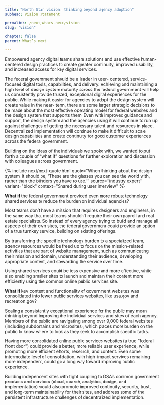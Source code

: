 ```yaml
---
title: "North Star vision: thinking beyond agency adoption"
subhead: Vision statement

permalink: /next/whats-next/vision
slug: "vision"

chapter: false
parent: What’s next

---
```


<section class="next-section">
  <div class="grid-container">
    <div class="grid-row">
      <div class="grid-col-12 tablet:grid-col-8 tablet:margin-x-auto desktop:margin-x-0 next-section-prose" markdown="1">

Empowered agency digital teams share solutions and use effective human- centered design practices to create greater continuity, improved usability, and increased access for key digital
services.

The federal government should be a leader in user- centered, service-focused digital tools, capabilities, and delivery. Achieving and maintaining a high level of design system maturity across the federal government will help us consistently provide trusted, exceptional digital experiences for the public. While making it easier for agencies to adopt the design system will create value in the near- term, there are some larger strategic decisions to be made about the most effective operating model for federal websites and the design system that supports them. Even with improved guidance and support, the design system and the agencies using it will continue to run up against challenges of getting the necessary talent and resources in place. Decentralized implementation will continue to make it difficult to scale design capabilities and create continuity for good customer experiences across the federal government.

Building on the ideas of the individuals we spoke with, we wanted to put forth a couple of “what if” questions for further exploration and discussion with colleagues across government.

{% include next/next-quote.html quote="When thinking about the design system, it should be, ‘These are the glasses you can see the world with, rather than the blinders you have to use.’" source="Industry expert" variant="block" context="Shared during user interview" %}

</div>
    </div>
  </div>
</section>

<section class="next-section next-section--shaded margin-top-neg-3">
  <div class="grid-container">
    <div class="grid-row">
      <div class="grid-col-12 tablet:grid-col-8 tablet:margin-x-auto desktop:margin-x-0 next-section-prose" markdown="1">

**What if** the federal government provided even more robust technology shared services to reduce the burden on individual agencies?

Most teams don’t have a mission that requires designers and engineers, in the same way that most teams shouldn’t require their own payroll and real estate specialists. So instead of every agency trying to build and manage all aspects of their own sites, the federal government could provide an option of a true turnkey service, building on existing offerings.

By transferring the specific technology burden to a specialized team, agency resources would be freed up to focus on the mission-related activities that are part of website management, such as communicating their mission and domain, understanding their audience, developing appropriate content, and stewarding the service over time.

Using shared services could be less expensive and more effective, while also enabling smaller sites to launch and maintain their content more efficiently using the common online public services site.

</div>
</div>
<div class="grid-row">
<div class="grid-col-12 tablet:grid-col-8 tablet:margin-x-auto desktop:margin-x-0 next-section-prose" markdown="1">

**What if** key content and functionality of government websites was consolidated into fewer public services websites, like usa.gov and recreation.gov?

Scaling a consistently exceptional experience for the public may mean thinking beyond improving the individual services and sites of each agency. Members of the public are navigating among over 9,000 federal websites (including subdomains and microsites), which places more burden on the public to know where to look as they seek to accomplish specific tasks.

Having more consolidated online public services websites (a true “federal front door”) could provide a better, more reliable user experience, while promoting more efficient efforts, research, and content. Even some intermediate level of consolidation, with high-impact services remaining more independent, could go a long way toward improving public experience.

Building independent sites with tight coupling to GSA’s common government products and services (cloud, search, analytics, design, and implementation) would also promote improved continuity, security, trust, and long-term maintainability for their sites, and address some of the persistent infrastructure challenges of decentralized implementation.

</div>
    </div>
  </div>
</section>

<div class="grid-row margin-bottom-neg-1">
  <div class="grid-col bg-next-red-medium height-1"></div>
  <div class="grid-col bg-next-blue-medium height-1"></div>
  <div class="grid-col bg-next-mint-medium height-1"></div>
  <div class="grid-col bg-next-gold-medium height-1"></div>
  <div class="grid-col bg-next-pink-medium height-1"></div>
  <div class="grid-col bg-next-gray-medium height-1"></div>
</div>
